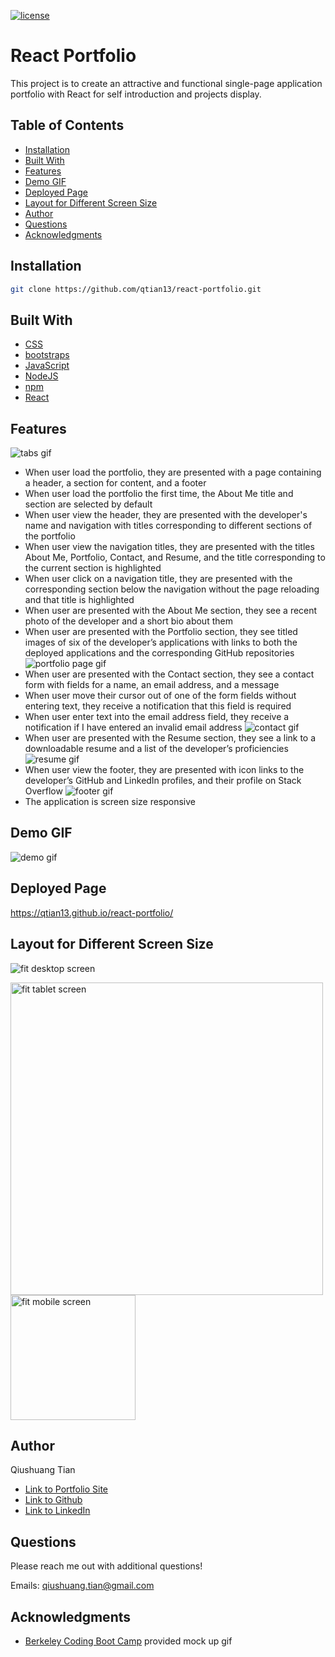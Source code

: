[![license](https://img.shields.io/badge/License-MIT-blue.svg)](https://opensource.org/licenses/MIT)
# React Portfolio

This project is to create an attractive and functional single-page application portfolio with React for self introduction and projects display.

## Table of Contents
* [Installation](#installation)
* [Built With](#built-with)
* [Features](#features)
* [Demo GIF](#demo-gif)
* [Deployed Page](#deployed-page)
* [Layout for Different Screen Size](#layout-for-different-screen-size)
* [Author](#author)
* [Questions](#questions)
* [Acknowledgments](#acknowledgments)

## Installation
```bash
git clone https://github.com/qtian13/react-portfolio.git
```

## Built With
* [CSS](https://www.w3schools.com/css/)
* [bootstraps](https://getbootstrap.com/)
* [JavaScript](https://www.javascript.com/)
* [NodeJS](https://nodejs.org/en/)
* [npm](https://www.npmjs.com/)
* [React](https://reactjs.org/)


## Features
  ![tabs gif](./public/assets/images/tabs.gif)
* When user load the portfolio, they are presented with a page containing a header, a section for content, and a footer
* When user load the portfolio the first time, the About Me title and section are selected by default
* When user view the header, they are presented with the developer's name and navigation with titles corresponding to different sections of the portfolio
* When user view the navigation titles, they are presented with the titles About Me, Portfolio, Contact, and Resume, and the title corresponding to the current section is highlighted
* When user click on a navigation title, they are presented with the corresponding section below the navigation without the page reloading and that title is highlighted
* When user are presented with the About Me section, they see a recent photo of the developer and a short bio about them
* When user are presented with the Portfolio section, they see titled images of six of the developer’s applications with links to both the deployed applications and the corresponding GitHub repositories
  ![portfolio page gif](./public/assets/images/portfolioPage.gif)
* When user are presented with the Contact section, they see a contact form with fields for a name, an email address, and a message
* When user move their cursor out of one of the form fields without entering text, they receive a notification that this field is required
* When user enter text into the email address field, they receive a notification if I have entered an invalid email address
  ![contact gif](./public/assets/images/contact.gif)
* When user are presented with the Resume section, they see a link to a downloadable resume and a list of the developer’s proficiencies
  ![resume gif](./public/assets/images/resume.gif)
* When user view the footer, they are presented with icon links to the developer’s GitHub and LinkedIn profiles, and their profile on Stack Overflow
  ![footer gif](./public/assets/images/footer.gif)
* The application is screen size responsive

## Demo GIF
![demo gif](./public/assets/images/demo.gif)

## Deployed Page
https://qtian13.github.io/react-portfolio/

## Layout for Different Screen Size
![fit desktop screen](./public/assets/images/desktopScreen.png)


<img src="./public/assets/images/tabletScreen.png" alt="fit tablet screen" width="500">


<img src="./public/assets/images/mobileScreen.png" alt="fit mobile screen" width="200">


## Author
Qiushuang Tian
- [Link to Portfolio Site](https://qtian13.github.io/react-portfolio/)
- [Link to Github](https://github.com/qtian13)
- [Link to LinkedIn](https://www.linkedin.com/in/qiushuang-tian-a9754248/)

## Questions
Please reach me out with additional questions!

Emails: qiushuang.tian@gmail.com

## Acknowledgments
- [Berkeley Coding Boot Camp](https://bootcamp.berkeley.edu/coding/) provided mock up gif